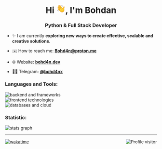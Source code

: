 <h1 align="center">Hi <img src="./src/wave.gif" width="30px">, I'm Bohdan</h1>
<h3 align="center">Python & Full Stack Developer</h3>

- ✨ I am currently **exploring new ways to create effective, scalable and creative solutions.**

- ✉️ How to reach me: **Bohd4n@proton.me**

- 🌐 Website: **[bohd4n.dev](https://www.bohd4n.dev/)**

- 👨‍💻 Telegram: **[@bohd4nx](https://t.me/m/rIGIK9upYmNh)**

<h3 align="left">Languages and Tools: </h3>
<div align="left">
  <img src="https://skillicons.dev/icons?i=py,django,fastapi,flask,nodejs,express,react" height="35" alt="backend and frameworks"  />
</div>
<div align="left">
  <img src="https://skillicons.dev/icons?i=tailwind,astro,js,ts,html,css,sass" height="35" alt="frontend technologies"  />
</div>
<div align="left">
  <img src="https://skillicons.dev/icons?i=mysql,postgresql,aws,vercel,sqlite,docker,mongodb" height="35" alt="databases and cloud"  />
</div>

####

<h3 align="left">Statistic: </h3>

  <img src="https://github-readme-stats.vercel.app/api?username=bohd4nx&hide=prs&hide_title=false&hide_rank=false&show_icons=true&include_all_commits=true&count_private=true&disable_animations=false&theme=dark&locale=en&hide_border=false&order=1" height="150" alt="stats graph"  />

---

<a href="https://komarev.com/ghpvc/?username=bohd4nx">
  <img align="right" src="https://komarev.com/ghpvc/?username=bohd4nx&label=Profile%20views&color=0e75b6&style=plastic" alt="Profile visitor" />
</a>

[![wakatime](https://wakatime.com/badge/user/018d7e22-9a95-433a-bf5f-916fa8a41cbf.svg?style=plastic)](https://wakatime.com/@018d7e22-9a95-433a-bf5f-916fa8a41cbf)
